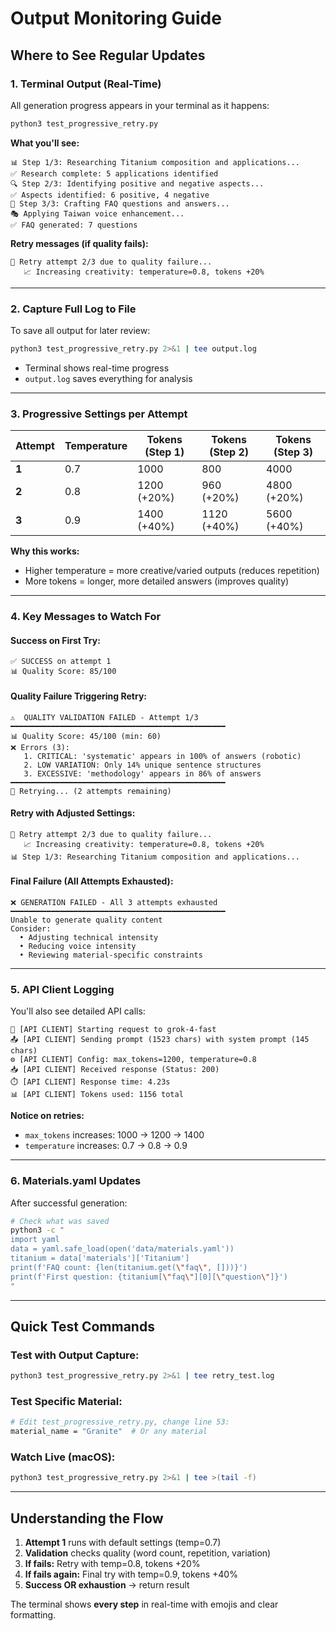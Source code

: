 # Output Monitoring Guide

## Where to See Regular Updates

### 1. **Terminal Output (Real-Time)**
All generation progress appears in your terminal as it happens:

```bash
python3 test_progressive_retry.py
```

**What you'll see:**
```
📊 Step 1/3: Researching Titanium composition and applications...
✅ Research complete: 5 applications identified
🔍 Step 2/3: Identifying positive and negative aspects...
✅ Aspects identified: 6 positive, 4 negative
📝 Step 3/3: Crafting FAQ questions and answers...
🎭 Applying Taiwan voice enhancement...
✅ FAQ generated: 7 questions
```

**Retry messages (if quality fails):**
```
🔄 Retry attempt 2/3 due to quality failure...
   📈 Increasing creativity: temperature=0.8, tokens +20%
```

---

### 2. **Capture Full Log to File**
To save all output for later review:

```bash
python3 test_progressive_retry.py 2>&1 | tee output.log
```

- Terminal shows real-time progress
- `output.log` saves everything for analysis

---

### 3. **Progressive Settings per Attempt**

| Attempt | Temperature | Tokens (Step 1) | Tokens (Step 2) | Tokens (Step 3) |
|---------|-------------|-----------------|-----------------|-----------------|
| **1**   | 0.7         | 1000            | 800             | 4000            |
| **2**   | 0.8         | 1200 (+20%)     | 960 (+20%)      | 4800 (+20%)     |
| **3**   | 0.9         | 1400 (+40%)     | 1120 (+40%)     | 5600 (+40%)     |

**Why this works:**
- Higher temperature = more creative/varied outputs (reduces repetition)
- More tokens = longer, more detailed answers (improves quality)

---

### 4. **Key Messages to Watch For**

#### Success on First Try:
```
✅ SUCCESS on attempt 1
📊 Quality Score: 85/100
```

#### Quality Failure Triggering Retry:
```
⚠️  QUALITY VALIDATION FAILED - Attempt 1/3
━━━━━━━━━━━━━━━━━━━━━━━━━━━━━━━━━━━━━━━━━━━━━━━━
📊 Quality Score: 45/100 (min: 60)
❌ Errors (3):
   1. CRITICAL: 'systematic' appears in 100% of answers (robotic)
   2. LOW VARIATION: Only 14% unique sentence structures
   3. EXCESSIVE: 'methodology' appears in 86% of answers
━━━━━━━━━━━━━━━━━━━━━━━━━━━━━━━━━━━━━━━━━━━━━━━━
🔄 Retrying... (2 attempts remaining)
```

#### Retry with Adjusted Settings:
```
🔄 Retry attempt 2/3 due to quality failure...
   📈 Increasing creativity: temperature=0.8, tokens +20%
📊 Step 1/3: Researching Titanium composition and applications...
```

#### Final Failure (All Attempts Exhausted):
```
❌ GENERATION FAILED - All 3 attempts exhausted
━━━━━━━━━━━━━━━━━━━━━━━━━━━━━━━━━━━━━━━━━━━━━━━━
Unable to generate quality content
Consider:
  • Adjusting technical intensity
  • Reducing voice intensity
  • Reviewing material-specific constraints
```

---

### 5. **API Client Logging**
You'll also see detailed API calls:

```
🚀 [API CLIENT] Starting request to grok-4-fast
📤 [API CLIENT] Sending prompt (1523 chars) with system prompt (145 chars)
⚙️ [API CLIENT] Config: max_tokens=1200, temperature=0.8
📥 [API CLIENT] Received response (Status: 200)
⏱️ [API CLIENT] Response time: 4.23s
📊 [API CLIENT] Tokens used: 1156 total
```

**Notice on retries:**
- `max_tokens` increases: 1000 → 1200 → 1400
- `temperature` increases: 0.7 → 0.8 → 0.9

---

### 6. **Materials.yaml Updates**
After successful generation:

```bash
# Check what was saved
python3 -c "
import yaml
data = yaml.safe_load(open('data/materials.yaml'))
titanium = data['materials']['Titanium']
print(f'FAQ count: {len(titanium.get(\"faq\", []))}')
print(f'First question: {titanium[\"faq\"][0][\"question\"]}')
"
```

---

## Quick Test Commands

### Test with Output Capture:
```bash
python3 test_progressive_retry.py 2>&1 | tee retry_test.log
```

### Test Specific Material:
```bash
# Edit test_progressive_retry.py, change line 53:
material_name = "Granite"  # Or any material
```

### Watch Live (macOS):
```bash
python3 test_progressive_retry.py 2>&1 | tee >(tail -f)
```

---

## Understanding the Flow

1. **Attempt 1** runs with default settings (temp=0.7)
2. **Validation** checks quality (word count, repetition, variation)
3. **If fails:** Retry with temp=0.8, tokens +20%
4. **If fails again:** Final try with temp=0.9, tokens +40%
5. **Success OR exhaustion** → return result

The terminal shows **every step** in real-time with emojis and clear formatting.
